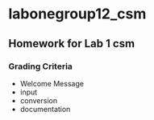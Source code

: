 # labonegroup12_csm

## Homework for Lab 1 csm

### Grading Criteria
- Welcome Message
- input
- conversion
- documentation
